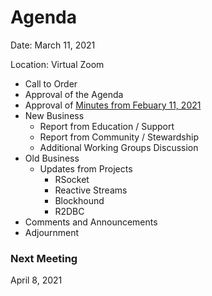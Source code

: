 # Agenda

Date: March 11, 2021

Location: Virtual Zoom

 - Call to Order
 - Approval of the Agenda
 - Approval of [Minutes from Febuary 11, 2021](https://github.com/reactivefoundation/toc/blob/master/meetings/2021-02-11/minutes.md)
 - New Business
   - Report from Education / Support
   - Report from Community / Stewardship
   - Additional Working Groups Discussion
 - Old Business
   - Updates from Projects
     - RSocket
     - Reactive Streams
     - Blockhound
     - R2DBC
 - Comments and Announcements
 - Adjournment

### Next Meeting 
April 8, 2021
